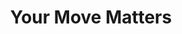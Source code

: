 ---
title: "Your Move Matters"
featured_image: '/images/gohugo-default-sample-hero-image.jpg'
description: "."
---